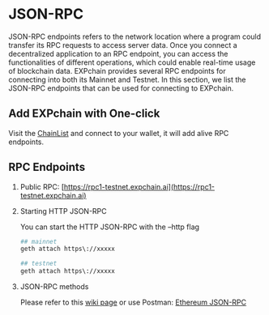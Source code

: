 # JSON-RPC

JSON-RPC endpoints refers to the network location where a program could transfer its RPC requests to access server data. Once you connect a decentralized application to an RPC endpoint, you can access the functionalities of different operations, which could enable real-time usage of blockchain data. EXPchain provides several RPC endpoints for connecting into both its Mainnet and Testnet. In this section, we list the JSON-RPC endpoints that can be used for connecting to EXPchain.

## Add EXPchain with One-click

Visit the [ChainList](https://chainlist.org/chain/18880) and connect to your wallet, it will add alive RPC endpoints.

## RPC Endpoints

1.  Public RPC: [https://rpc1-testnet.expchain.ai](https://rpc1-testnet.expchain.ai)
2.  Starting HTTP JSON-RPC

    You can start the HTTP JSON-RPC with the –http flag

    ```bash
    ## mainnet
    geth attach https\://xxxxx

    ## testnet
    geth attach https\://xxxxx
    ```

3.  JSON-RPC methods

    Please refer to this [wiki page](https://github.com/ethereum/execution-apis) or use Postman: [Ethereum JSON-RPC](https://documenter.getpostman.com/view/4117254/ethereum-json-rpc/RVu7CT5J?version=latest)
